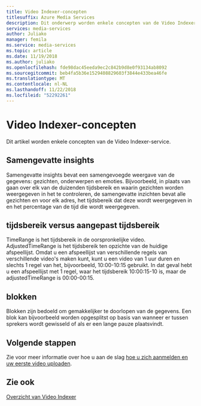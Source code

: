 ```yaml
---
title: Video Indexer-concepten
titlesuffix: Azure Media Services
description: Dit onderwerp worden enkele concepten van de Video Indexer-service.
services: media-services
author: Juliako
manager: femila
ms.service: media-services
ms.topic: article
ms.date: 11/19/2018
ms.author: juliako
ms.openlocfilehash: fde98dac45eeda9ec2c842b9d8e0f93134ab8092
ms.sourcegitcommit: beb4fa5b36e1529408829603f3844e433bea46fe
ms.translationtype: MT
ms.contentlocale: nl-NL
ms.lasthandoff: 11/22/2018
ms.locfileid: "52292261"
---
```

# <a name="video-indexer-concepts"></a>Video Indexer-concepten
 
Dit artikel worden enkele concepten van de Video Indexer-service.
    
## <a name="summarized-insights"></a>Samengevatte insights

Samengevatte insights bevat een samengevoegde weergave van de gegevens: gezichten, onderwerpen en emoties. Bijvoorbeeld, in plaats van gaan over elk van de duizenden tijdsbereik en waarin gezichten worden weergegeven in het te controleren, de samengevatte inzichten bevat alle gezichten en voor elk adres, het tijdsbereik dat deze wordt weergegeven in en het percentage van de tijd die wordt weergegeven.

## <a name="time-range-vs-adjusted-time-range"></a>tijdsbereik versus aangepast tijdsbereik

TimeRange is het tijdsbereik in de oorspronkelijke video. AdjustedTimeRange is het tijdsbereik ten opzichte van de huidige afspeellijst. Omdat u een afspeellijst van verschillende regels van verschillende video's maken kunt, kunt u een video van 1 uur duren en slechts 1 regel van het, bijvoorbeeld, 10:00-10:15 gebruikt. In dat geval hebt u een afspeellijst met 1 regel, waar het tijdsbereik 10:00:15-10 is, maar de adjustedTimeRange is 00:00-00:15.
 
## <a name="blocks"></a>blokken

Blokken zijn bedoeld om gemakkelijker te doorlopen van de gegevens. Een blok kan bijvoorbeeld worden opgesplitst op basis van wanneer er tussen sprekers wordt gewisseld of als er een lange pauze plaatsvindt.

## <a name="next-steps"></a>Volgende stappen

Zie voor meer informatie over hoe u aan de slag [hoe u zich aanmelden en uw eerste video uploaden](video-indexer-get-started.md).

## <a name="see-also"></a>Zie ook

[Overzicht van Video Indexer](video-indexer-overview.md)

